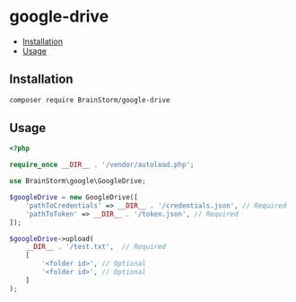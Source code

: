 # google-drive

- [Installation](#installation)
- [Usage](#usage)

## Installation

``` sh
composer require BrainStorm/google-drive
```

## Usage

``` php
<?php

require_once __DIR__ . '/vendor/autoload.php';

use BrainStorm\google\GoogleDrive;

$googleDrive = new GoogleDrive([
    'pathToCredentials' => __DIR__ . '/credentials.json', // Required
    'pathToToken' => __DIR__ . '/token.json', // Required
]);

$googleDrive->upload(
    __DIR__ . '/test.txt',  // Required
    [
        '<folder id>', // Optional
        '<folder id>', // Optional
    ]
);
```
